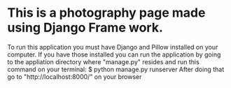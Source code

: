 # This is a photography page made using Django Frame work.
  To run this application you must have Django and Pillow installed on your computer.
  If you have those installed you can run the application by going to the appliation directory 
  where "manage.py" resides and run this command on your terminal:
    $ python manage.py runserver
  After doing that go to "http://localhost:8000/" on your browser
